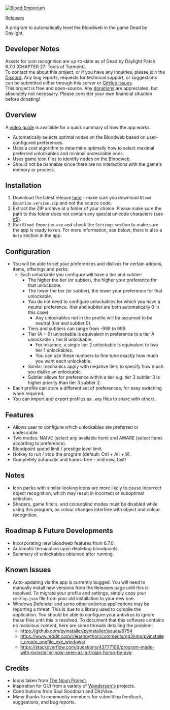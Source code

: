 [![Blood Emporium](assets/images/splash.png)](https://github.com/IIInitiationnn/BloodEmporium/releases/latest)

[Releases](https://github.com/IIInitiationnn/BloodEmporium/releases)

A program to automatically level the Bloodweb in the game Dead by Daylight.

## Developer Notes
Assets for icon recognition are up-to-date as of Dead by Daylight Patch 6.7.0 (CHAPTER 27: Tools of Torment).\
To contact me about this project, or if you have any inquiries, please join the [Discord](https://discord.gg/J4KCqJJuaM).
Any bug reports, requests for technical support, or suggestions can be submitted either through this server or
[GitHub issues](https://github.com/IIInitiationnn/BloodEmporium/issues).\
This project is free and open-source. Any [donations](https://www.paypal.me/IIInitiationnn) are appreciated,
but absolutely not necessary. Please consider your own financial situation before donating!

## Overview
A [video guide](https://www.youtube.com/watch?v=3GFwQaB06Ug) is available for a quick summary of how the app works.
- Automatically selects optimal nodes on the Bloodweb based on user-configured preferences.
- Uses a cost algorithm to determine optimally how to select maximal preferred unlockables and minimal undesirable ones.
- Uses game icon files to identify nodes on the Bloodweb.
- Should not be bannable since there are no interactions with the game's memory or process.

## Installation
1. Download the latest release [here](https://github.com/IIInitiationnn/BloodEmporium/releases/latest) - make sure you
   download `Blood Emporium.version.zip` and not the source code.
2. Extract the ZIP archive at a folder of your choice. Please make sure the path to this folder
   does not contain any special unicode characters (see [#5](https://github.com/IIInitiationnn/BloodEmporium/issues/5)).
3. Run `Blood Emporium.exe` and check the `Settings` section to make sure the app is ready to run. For more information,
   see below; there is also a `Help` section in the app.

## Configuration
- You will be able to set your preferences and dislikes for certain addons, items, offerings and perks.
    - Each unlockable you configure will have a tier and subtier:
        - The higher the tier (or subtier), the higher your preference for that unlockable.
        - The lower the tier (or subtier), the lower your preference for that unlockable.
        - You do not need to configure unlockables for which you have a neutral preference.
          (tier and subtier are both automatically 0 in this case)
            - Any unlockables not in the profile will be assumed to be neutral (tier and subtier 0).
        - Tiers and subtiers can range from -999 to 999.
        - Tier (A + B) unlockable is equivalent in preference to a tier A unlockable + tier B unlockable.
            - For instance, a single tier 2 unlockable is equivalent to two tier 1 unlockables.
            - You can use these numbers to fine tune exactly how much you want each unlockable.
        - Similar mechanics apply with negative tiers to specify how much you dislike an unlockable.
        - Subtier allows for preference within a tier e.g. tier 3 subtier 3 is higher priority than tier 3 subtier 2.
- Each profile can store a different set of preferences, for easy switching when required.
- You can import and export profiles as `.emp` files to share with others.

## Features
- Allows user to configure which unlockables are preferred or undesirable.
- Two modes: NAIVE (select any available item) and AWARE (select items according to preference).
- Bloodpoint spend limit / prestige level limit.
- Hotkey to run / stop the program (default: Ctrl + Alt + 9).
- Completely automatic and hands-free - and now, fast!

## Notes
- Icon packs with similar-looking icons are more likely to cause incorrect object recognition, which may result in
  incorrect or suboptimal selection.
- Shaders, game filters, and colourblind modes must be disabled while using this program,
  as colour changes interfere with object and colour recognition.

## Roadmap & Future Developments
- Incorporating new bloodweb features from 6.7.0.
- Automatic termination upon depleting bloodpoints.
- Summary of unlockables obtained after running.

## Known Issues
- Auto-updating via the app is currently bugged. You will need to manually install new versions from the Releases page
  until this is resolved. To migrate your profile and settings, simply copy your `config.json` file from your old
  installation to your new one.
- Windows Defender and some other antivirus applications may be reporting a threat. This is due to a library used to
  compile the application. You should be able to configure your antivirus to ignore these files until this is resolved.
  To document that this software contains no malicious content, here are some threads detailing the problem:
    - https://github.com/pyinstaller/pyinstaller/issues/6754
    - https://www.reddit.com/r/learnpython/comments/ng3hmp/pyinstaller_create_onefile_exe_windows/
    - https://stackoverflow.com/questions/43777106/program-made-with-pyinstaller-now-seen-as-a-trojan-horse-by-avg

## Credits
- Icons taken from [The Noun Project](https://thenounproject.com/).
- Inspiration for GUI from a variety of [Wanderson's](https://www.youtube.com/WandersonIsMe) projects.
- Contributions from Saul Goodman and DAzVise.
- Many thanks to community members for submitting feedback, suggestions, and bug reports.